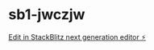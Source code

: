 # sb1-jwczjw

[Edit in StackBlitz next generation editor ⚡️](https://stackblitz.com/~/github.com/kdlwtrdrgm/sb1-jwczjw)